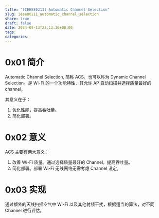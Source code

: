 ```yaml
---
title: "[IEEE80211] Automatic Channel Selection"
slug: ieee80211_automatic_channel_selection
share: true
draft: false
date: 2024-09-13T22:13:36+08:00
tags: 
categories:
---
```



# 0x01 简介

Automatic Channel Selection, 简称 ACS，也可以称为 Dynamic Channel Selection。是 Wi-Fi 的一个功能特性，其允许 AP 自动扫描并选择质量最好的 channel。

其意义在于：
1. 优化性能，提高吞吐量。
2. 简化部署。


# 0x02 意义

ACS 主要有两大意义：
1. 改善 Wi-Fi 质量。通过选择质量最好的 Channel，提高吞吐量。
2. 简化部署。部署 Wi-Fi 无线网络无需考虑 Channel 设定。

# 0x03 实现

通过额外的天线扫描空气中 Wi-Fi 以及其他射频干扰，根据适当的算法，对不同 Channel 进行评估。




